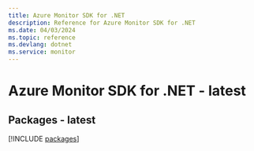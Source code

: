 ```yaml
---
title: Azure Monitor SDK for .NET
description: Reference for Azure Monitor SDK for .NET
ms.date: 04/03/2024
ms.topic: reference
ms.devlang: dotnet
ms.service: monitor
---
```

# Azure Monitor SDK for .NET - latest
## Packages - latest
[!INCLUDE [packages](monitor-index.md)]